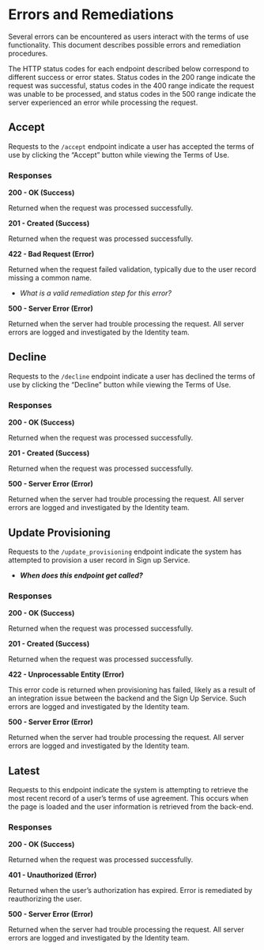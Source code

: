 # Errors and Remediations

Several errors can be encountered as users interact with the terms of use functionality. This document describes possible errors and remediation procedures.

The HTTP status codes for each endpoint described below correspond to different success or error states. Status codes in the 200 range indicate the request was successful, status codes in the 400 range indicate the request was unable to be processed, and status codes in the 500 range indicate the server experienced an error while processing the request.

## Accept

Requests to the `/accept` endpoint indicate a user has accepted the terms of use by clicking the “Accept” button while viewing the Terms of Use.

### Responses

**200 - OK (Success)**

Returned when the request was processed successfully.

**201 - Created (Success)**

Returned when the request was processed successfully.

**422 - Bad Request (Error)**

Returned when the request failed validation, typically due to the user record missing a common name.

- *What is a valid remediation step for this error?*

**500 - Server Error (Error)**

Returned when the server had trouble processing the request. All server errors are logged and investigated by the Identity team.

## Decline

Requests to the `/decline` endpoint indicate a user has declined the terms of use by clicking the “Decline” button while viewing the Terms of Use.

### Responses

**200 - OK (Success)**

Returned when the request was processed successfully.

**201 - Created (Success)**

Returned when the request was processed successfully.

**500 - Server Error (Error)**

Returned when the server had trouble processing the request. All server errors are logged and investigated by the Identity team.

## Update Provisioning

Requests to the `/update_provisioning` endpoint indicate the system has attempted to provision a user record in Sign up Service.

- ***When does this endpoint get called?***

### Responses

**200 - OK (Success)**

Returned when the request was processed successfully.

**201 - Created (Success)**

Returned when the request was processed successfully.

**422 - Unprocessable Entity (Error)**

This error code is returned when provisioning has failed, likely as a result of an integration issue between the backend and the Sign Up Service. Such errors are logged and investigated by the Identity team.

**500 - Server Error (Error)**

Returned when the server had trouble processing the request. All server errors are logged and investigated by the Identity team.

## Latest

Requests to this endpoint indicate the system is attempting to retrieve the most recent record of a user’s terms of use agreement. This occurs when the page is loaded and the user information is retrieved from the back-end.

### Responses

**200 - OK (Success)**

Returned when the request was processed successfully.

**401 - Unauthorized (Error)**

Returned when the user’s authorization has expired. Error is remediated by reauthorizing the user.

**500 - Server Error (Error)**

Returned when the server had trouble processing the request. All server errors are logged and investigated by the Identity team.
